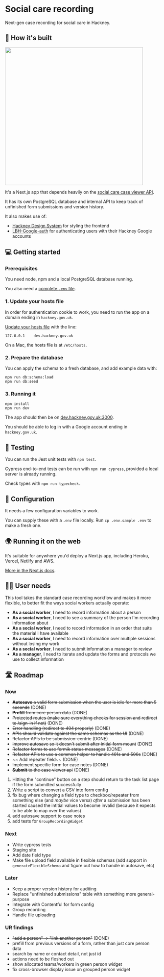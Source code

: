 # Social care recording

Next-gen case recording for social care in Hackney.

## 🧱 How it's built

<img src="https://github.com/LBHackney-IT/social-care-recording/blob/main/public/blueprint.png?raw=true" width="450px" alt="" />

It's a Next.js app that depends heavily on the [social care case viewer API](https://github.com/LBHackney-IT/social-care-case-viewer-api).

It has its own PostgreSQL database and internal API to keep track of unfinished form submissions and version history.

It also makes use of:

- [Hackney Design System](https://github.com/LBHackney-IT/lbh-frontend) for styling the frontend
- [LBH-Google-auth](https://github.com/LBHackney-IT/LBH-Google-auth) for authenticating users with their Hackney Google accounts

## 💻 Getting started

### Prerequisites

You need node, npm and a local PostgreSQL database running.

You also need a [complete `.env` file](#-configuration).

### 1. Update your hosts file

In order for authentication cookie to work, you need to run the app on a domain ending in `hackney.gov.uk`.

[Update your hosts file](https://duckduckgo.com/?t=ffab&q=update+hosts+file&ia=web) with the line:

```
127.0.0.1    dev.hackney.gov.uk
```

On a Mac, the hosts file is at `/etc/hosts`.

### 2. Prepare the database

You can apply the schema to a fresh database, and add example data with:

```
npm run db:schema:load
npm run db:seed
```

### 3. Running it

```
npm install
npm run dev
```

The app should then be on [dev.hackney.gov.uk:3000](http://dev.hackney.gov.uk:3000).

You should be able to log in with a Google account ending in `hackney.gov.uk`.

## 🧪 Testing

You can run the Jest unit tests with `npm test`.

Cypress end-to-end tests can be run with `npm run cypress`, provided a local server is already running.

Check types with `npm run typecheck`.

## 🧬 Configuration

It needs a few configuration variables to work.

You can supply these with a `.env` file locally. Run `cp .env.sample .env` to make a fresh one.

## 🌍 Running it on the web

It's suitable for anywhere you'd deploy a Next.js app, including Heroku, Vercel, Netlify and AWS.

[More in the Next.js docs](https://nextjs.org/docs/deployment).

## 🙋‍♀️ User needs

This tool takes the standard case recording workflow and makes it more flexible, to better fit the ways social workers actually operate:

- **As a social worker**, I need to record information about a person
- **As a social worker**, I need to see a summary of the person I'm recording information about
- **As a social worker**, I need to record information in an order that suits the material I have available
- **As a social worker**, I need to record information over multiple sessions without losing my work
- **As a social worker**, I need to submit information a manager to review
- **As a manager**, I need to iterate and update the forms and protocols we use to collect information

## 🛣 Roadmap

### Now

- ~~**Autosave** a valid form submission when the user is idle for more than 5 seconds~~ (DONE)
- ~~**Prefill** from core person data~~ (DONE)
- ~~Protected routes (make sure everything checks for session and redirect to /sign-in if not)~~ (DONE)
- ~~Error handling (redirect to 404 properly)~~ (DONE)
- ~~APIs should validate against the same schemas as the UI~~ (DONE)
- ~~Refactor APIs to be submission-centric~~ (DONE)
- ~~Improve autosave so it doesn't submit after initial form mount~~ (DONE)
- ~~Refactor forms to use formik status messages~~ (DONE)
- ~~Refactor APIs to use a common helper to handle 401s and 500s~~ (DONE)
- ~~ Add repeater field~~ (DONE)
- ~~Implement specific form for case notes~~ (DONE)
- ~~**Submit** to the case viewer api~~ (DONE)

1. Hitting the "continue" button on a step should return to the task list page if the form submitted successfully
2. Write a script to convert a CSV into form config
3. fix bug where changing a field type to checkbox/repeater from something else (and _maybe_ vice versa) _after_ a submission has been started caused the intitial values to become invalid (because it expects to be able to map over the values)
4. add autosave support to case notes
5. add tests for `GroupRecordingWidget`

### Next

- Write cypress tests
- Staging site
- Add date field type
- Make file upload field available in flexible schemas (add support in `generateFlexibleSchema` and figure out how to handle in autosave, etc)

### Later

- Keep a proper version history for auditing
- Replace "unfinished submissions" table with something more general-purpose
- Integrate with Contentful for form config
- Group recording
- Handle file uploading

### UR findings

- ~~"add a person" -> "link another person"~~ (DONE)
- prefill from previous versions of a form, rather than just core person data
- search by name or contact detail, not just id
- actions need to be fleshed out
- show allocated teams/workers in green person widget
- fix cross-browser display issue on grouped person widget
